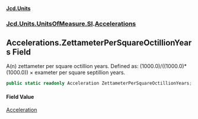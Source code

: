 #### [Jcd.Units](index.md 'index')
### [Jcd.Units.UnitsOfMeasure.SI](Jcd.Units.UnitsOfMeasure.SI.md 'Jcd.Units.UnitsOfMeasure.SI').[Accelerations](Accelerations.md 'Jcd.Units.UnitsOfMeasure.SI.Accelerations')

## Accelerations.ZettameterPerSquareOctillionYears Field

A(n) zettameter per square octillion years. Defined as: (1000.0)/((1000.0)*(1000.0)) × exameter per square septillion years.

```csharp
public static readonly Acceleration ZettameterPerSquareOctillionYears;
```

#### Field Value
[Acceleration](Acceleration.md 'Jcd.Units.UnitTypes.Acceleration')